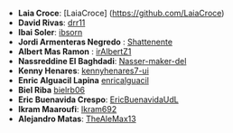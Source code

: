 - **Laia Croce**: [LaiaCroce] (https://github.com/LaiaCroce)
- **David Rivas**: [drr11](https://github.com/Drr-UDL)
- **Ibai Soler**: [ibsorn](https://github.com/ibsorn)
- **Jordi Armenteras Negredo** : [Shattenente](https://github.com/Schattenente)
- **Albert Mas Ramon** : [irAlbertZ1](https://github.com/irAlbertZ1)
- **Nassreddine El Baghdadi**: [Nasser-maker-del](https://github.com/Nasser-maker-del)
- **Kenny Henares**: [kennyhenares7-ui](https://github.com/kennyhenares7-ui)
- **Enric Alguacil Lapina** [enricalguacil](https://github.com/enricalguacil)
- **Biel Riba** [bielrb06](https://github.com/bielrb06)
- **Eric Buenavida Crespo**: [EricBuenavidaUdL](https://github.com/EricBuenavidaUdL)
- **Ikram Maaroufi**: [Ikram692](https://github.com/ikram692)
- **Alejandro Matas**: [TheAleMax13](https://github.com/TheAleMax13)
